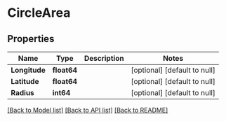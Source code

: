 # CircleArea

## Properties
Name | Type | Description | Notes
------------ | ------------- | ------------- | -------------
**Longitude** | **float64** |  | [optional] [default to null]
**Latitude** | **float64** |  | [optional] [default to null]
**Radius** | **int64** |  | [optional] [default to null]

[[Back to Model list]](../README.md#documentation-for-models) [[Back to API list]](../README.md#documentation-for-api-endpoints) [[Back to README]](../README.md)


